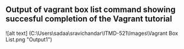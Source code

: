 ## Output of vagrant box list command showing succesful completion of the Vagrant tutorial
![alt text]
(C:\Users\sadaa\sravichandar\ITMD-521\Images\Vagrant Box List.png "Output1")
